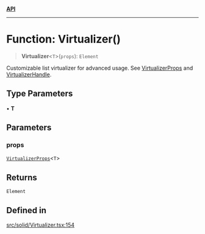 [**API**](../../API.md)

***

# Function: Virtualizer()

> **Virtualizer**\<`T`\>(`props`): `Element`

Customizable list virtualizer for advanced usage. See [VirtualizerProps](../interfaces/VirtualizerProps.md) and [VirtualizerHandle](../interfaces/VirtualizerHandle.md).

## Type Parameters

• **T**

## Parameters

### props

[`VirtualizerProps`](../interfaces/VirtualizerProps.md)\<`T`\>

## Returns

`Element`

## Defined in

[src/solid/Virtualizer.tsx:154](https://github.com/inokawa/virtua/blob/d38b45573a7cac6e3633108c8eb946f094cdcc02/src/solid/Virtualizer.tsx#L154)
